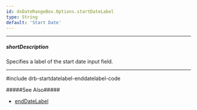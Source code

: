 ```yaml
---
id: dxDateRangeBox.Options.startDateLabel
type: String
default: 'Start Date'
---
```

---
##### shortDescription
Specifies a label of the start date input field.

---

#include drb-startdatelabel-enddatelabel-code

#####See Also#####
- [endDateLabel]({basewidgetpath}/Configuration/#endDateLabel)
